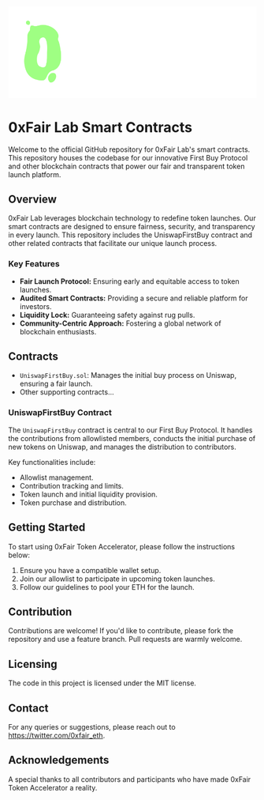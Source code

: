 ![0xFair Logo](logo-fair.png)

# 0xFair Lab Smart Contracts

Welcome to the official GitHub repository for 0xFair Lab's smart contracts. This repository houses the codebase for our innovative First Buy Protocol and other blockchain contracts that power our fair and transparent token launch platform.

## Overview

0xFair Lab leverages blockchain technology to redefine token launches. Our smart contracts are designed to ensure fairness, security, and transparency in every launch. This repository includes the UniswapFirstBuy contract and other related contracts that facilitate our unique launch process.

### Key Features

- **Fair Launch Protocol:** Ensuring early and equitable access to token launches.
- **Audited Smart Contracts:** Providing a secure and reliable platform for investors.
- **Liquidity Lock:** Guaranteeing safety against rug pulls.
- **Community-Centric Approach:** Fostering a global network of blockchain enthusiasts.

## Contracts

- `UniswapFirstBuy.sol`: Manages the initial buy process on Uniswap, ensuring a fair launch.
- Other supporting contracts...

### UniswapFirstBuy Contract

The `UniswapFirstBuy` contract is central to our First Buy Protocol. It handles the contributions from allowlisted members, conducts the initial purchase of new tokens on Uniswap, and manages the distribution to contributors. 

Key functionalities include:
- Allowlist management.
- Contribution tracking and limits.
- Token launch and initial liquidity provision.
- Token purchase and distribution.

## Getting Started
To start using 0xFair Token Accelerator, please follow the instructions below:
1. Ensure you have a compatible wallet setup.
2. Join our allowlist to participate in upcoming token launches.
3. Follow our guidelines to pool your ETH for the launch.

## Contribution
Contributions are welcome! If you'd like to contribute, please fork the repository and use a feature branch. Pull requests are warmly welcome.

## Licensing
The code in this project is licensed under the MIT license.

## Contact
For any queries or suggestions, please reach out to https://twitter.com/0xfair_eth.

## Acknowledgements
A special thanks to all contributors and participants who have made 0xFair Token Accelerator a reality.
